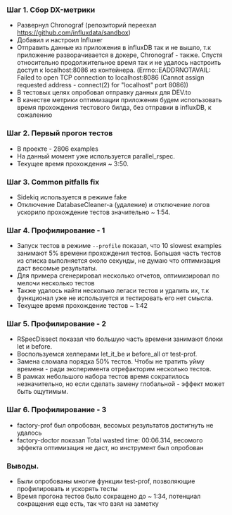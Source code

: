 ### Шаг 1. Сбор DX-метрики

- Развернул Chronograf (репозиторий переехал https://github.com/influxdata/sandbox)
- Добавил и настроил Influxer
- Отправить данные из приложения в influxDB так и не вышло, т.к приложение разворачивается в докере,
  Chronograf - также. Спустя относительно продолжительное время так и не удалось настроить доступ к localhost:8086 из контейнера.
  (Errno::EADDRNOTAVAIL: Failed to open TCP connection to localhost:8086 (Cannot assign requested address - connect(2) for "localhost" port 8086))
- В тестовых целях опробовал отправку данных для DEV.to
- В качестве метрики оптимизации приложения будем использовать время прохождения тестового билда, без отправки в influxDB, к сожалению

### Шаг 2. Первый прогон тестов

- В проекте - 2806 examples
- На данный момент уже используется parallel_rspec.
- Текущее время прохождения ~ 3:50.

### Шаг 3. Common pitfalls fix

- Sidekiq используется в режиме fake
- Отключение DatabaseCleaner-а (удаление) и отключение логов ускорило прохождение тестов значительно ~ 1:54.

### Шаг 4. Профилирование - 1

- Запуск тестов в режиме `--profile` показал, что 10 slowest examples занимают 5% времени прохождения тестов.
  Большая часть тестов из списка выполняется около секунды, не думаю что оптимизация даст весомые результаты.
- Для примера сгенерировал несколько отчетов, оптимизировал по мелочи несколько тестов
- Также удалось найти несколько легаси тестов и удалить их, т.к функционал уже не используется и тестировать его нет смысла.
- Текущее время прохождение тестов ~ 1:42

### Шаг 5. Профилирование - 2

- RSpecDissect показал что большую часть времени занимают блоки let и before.
- Воспользуемся хелперами let_it_be и before_all от test-prof.
- Замена сломала порядка 50% тестов. Чтобы не тратить уйму времени - ради эксперимента отрефакторим несколько тестов.
- В рамках небольшого набора тестов время сократилось незначительно, но если сделать замену глобальной - эффект может быть ощутимым.

### Шаг 6. Профилирование - 3

- factory-prof был опробован, весомых результатов достигнуть не удалось
- factory-doctor показал Total wasted time: 00:06.314, весомого эффекта оптимизация не даст, но инструмент был опробован

### Выводы.

- Были опробованы многие функции test-prof, позволяющие профилировать и ускорять тесты
- Время прогона тестов было сокращено до ~ 1:34, потенциал сокращения еще есть, так что взял на заметку
